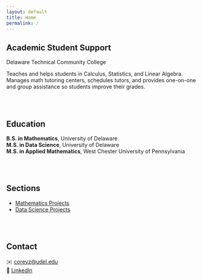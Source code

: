 ```yaml
---
layout: default
title: Home
permalink: /
---
```


## Academic Student Support

<p class="job-company">Delaware Technical Community College</p>

Teaches and helps students in Calculus, Statistics, and Linear Algebra.  
Manages math tutoring centers, schedules tutors, and provides one-on-one and group assistance so students improve their grades.

<br><br>

## Education

**B.S. in Mathematics**, University of Delaware  
**M.S. in Data Science**, University of Delaware  
**M.S. in Applied Mathematics**, West Chester University of Pennsylvania

<br><br>

## Sections

- [Mathematics Projects](math/)  
- [Data Science Projects](data-science/)

<br><br>

## Contact

✉️ [coreyz@udel.edu](mailto:coreyz@udel.edu)  
🔗 [LinkedIn](https://www.linkedin.com/in/corey-zhang-m-s/)
